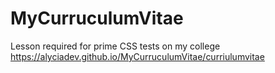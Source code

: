 # MyCurruculumVitae
Lesson required for prime CSS tests on my college
https://alyciadev.github.io/MyCurruculumVitae/curriulumvitae
